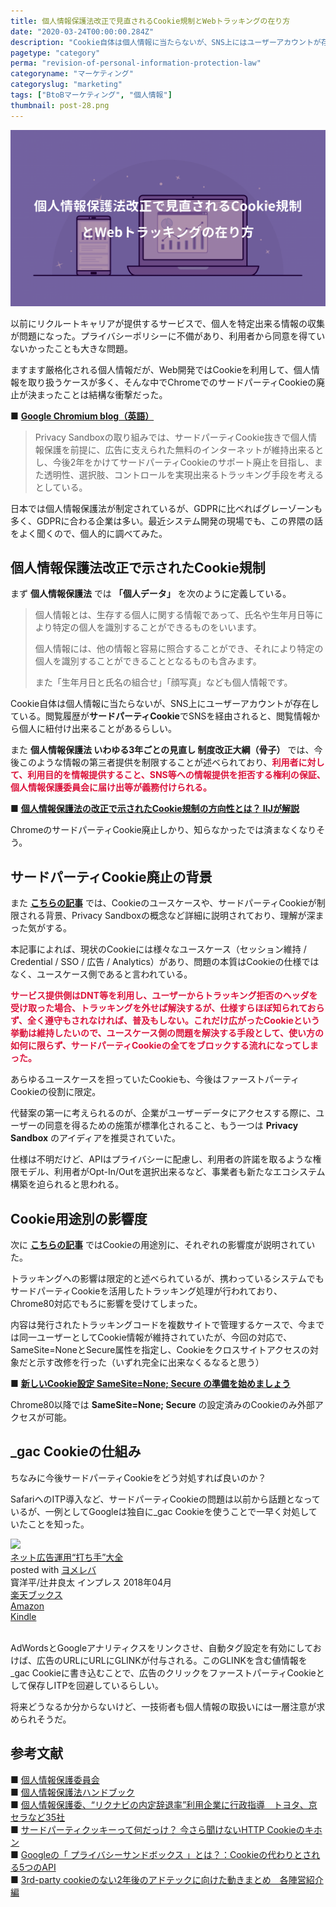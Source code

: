 ```yaml
---
title: 個人情報保護法改正で見直されるCookie規制とWebトラッキングの在り方
date: "2020-03-24T00:00:00.284Z"
description: "Cookie自体は個人情報に当たらないが、SNS上にはユーザーアカウントが存在しているので、閲覧履歴がサードパーティCookieでSNS経由されると、得られた閲覧情報から個人に紐付け出来る事がある。"
pagetype: "category"
perma: "revision-of-personal-information-protection-law"
categoryname: "マーケティング"
categoryslug: "marketing"
tags: ["BtoBマーケティング", "個人情報"]
thumbnail: post-28.png
---
```


![](./post-28.png)

以前にリクルートキャリアが提供するサービスで、個人を特定出来る情報の収集が問題になった。プライバシーポリシーに不備があり、利用者から同意を得ていないかったことも大きな問題。

ますます厳格化される個人情報だが、Web開発ではCookieを利用して、個人情報を取り扱うケースが多く、そんな中でChromeでのサードパーティCookieの廃止が決まったことは結構な衝撃だった。

■ **[Google Chromium blog（英語）](https://blog.chromium.org/2020/01/building-more-private-web-path-towards.html)**  

> Privacy Sandboxの取り組みでは、サードパーティCookie抜きで個人情報保護を前提に、広告に支えられた無料のインターネットが維持出来るとし、今後2年をかけてサードパーティCookieのサポート廃止を目指し、また透明性、選択肢、コントロールを実現出来るトラッキング手段を考えるとしている。

日本では個人情報保護法が制定されているが、GDPRに比べればグレーゾーンも多く、GDPRに合わる企業は多い。最近システム開発の現場でも、この界隈の話をよく聞くので、個人的に調べてみた。

## 個人情報保護法改正で示されたCookie規制

まず **個人情報保護法** では **「個人データ」** を次のように定義している。

> 個人情報とは、生存する個人に関する情報であって、氏名や生年月日等により特定の個人を識別することができるものをいいます。
>
> 個人情報には、他の情報と容易に照合することができ、それにより特定の個人を識別することができることとなるものも含みます。
>
> また「生年月日と氏名の組合せ」「顔写真」なども個人情報です。

Cookie自体は個人情報に当たらないが、SNS上にユーザーアカウントが存在している。閲覧履歴が**サードパーティCookie**でSNSを経由されると、閲覧情報から個人に紐付け出来ることがあるらしい。

また **個人情報保護法 いわゆる3年ごとの見直し 制度改正大綱（骨子）** では、今後このような情報の第三者提供を制限することが述べられており、<span style="color: crimson; font-weight: bold;">利用者に対して、利用目的を情報提供すること、SNS等への情報提供を拒否する権利の保証、個人情報保護委員会に届け出等が義務付けられる。</span>

■ **[個人情報保護法の改正で示されたCookie規制の方向性とは？ IIJが解説](https://internet.watch.impress.co.jp/docs/news/1225265.html)**

ChromeのサードパーティCookie廃止しかり、知らなかったでは済まなくなりそう。

## サードパーティCookie廃止の背景

また **[こちらの記事](https://blog.jxck.io/entries/2020-02-25/end-of-idyllic-cookie.html)** では、Cookieのユースケースや、サードパーティCookieが制限される背景、Privacy Sandboxの概念など詳細に説明されており、理解が深まった気がする。

本記事によれば、現状のCookieには様々なユースケース（セッション維持 / Credential / SSO / 広告 / Analytics）があり、問題の本質はCookieの仕様ではなく、ユースケース側であると言われている。

<span style="color: crimson; font-weight: bold;">サービス提供側はDNT等を利用し、ユーザーからトラッキング拒否のヘッダを受け取った場合、トラッキングを外せば解決するが、仕様すらほぼ知られておらず、全く遵守もされなければ、普及もしない。これだけ広がったCookieという挙動は維持したいので、ユースケース側の問題を解決する手段として、使い方の如何に限らず、サードパーティCookieの全てをブロックする流れになってしまった。</span>

あらゆるユースケースを担っていたCookieも、今後はファーストパーティCookieの役割に限定。

代替案の第一に考えられるのが、企業がユーザーデータにアクセスする際に、ユーザーの同意を得るための施策が標準化されること、もう一つは **Privacy Sandbox** のアイディアを推奨されていた。

仕様は不明だけど、APIはプライバシーに配慮し、利用者の許諾を取るような権限モデル、利用者がOpt-In/Outを選択出来るなど、事業者も新たなエコシステム構築を迫られると思われる。

## Cookie用途別の影響度

次に **[こちらの記事](https://www.principle-c.com/column/marketing/google-chrome-third-party-cookie/#__1690877137.1585022027)** ではCookieの用途別に、それぞれの影響度が説明されていた。

トラッキングへの影響は限定的と述べられているが、携わっているシステムでもサードパーティCookieを活用したトラッキング処理が行われており、Chrome80対応でもろに影響を受けてしまった。

内容は発行されたトラッキングコードを複数サイトで管理するケースで、今までは同一ユーザーとしてCookie情報が維持されていたが、今回の対応で、SameSite=NoneとSecure属性を指定し、Cookieをクロスサイトアクセスの対象だと示す改修を行った（いずれ完全に出来なくるなると思う）

■ **[新しいCookie設定 SameSite=None; Secure の準備を始めましょう](https://developers-jp.googleblog.com/2019/11/cookie-samesitenone-secure.html)**  

Chrome80以降では **SameSite=None; Secure** の設定済みのCookieのみ外部アクセスが可能。

## _gac Cookieの仕組み

ちなみに今後サードパーティCookieをどう対処すれば良いのか？

SafariへのITP導入など、サードパーティCookieの問題は以前から話題となっているが、一例としてGoogleは独自に_gac Cookieを使うことで一早く対処していたことを知った。

<div class="cstmreba"><div class="booklink-box"><div class="booklink-image"><a href="https://hb.afl.rakuten.co.jp/hgc/146fe51c.1fd043a3.146fe51d.605dc196/yomereba_main_20200410143756454?pc=http%3A%2F%2Fbooks.rakuten.co.jp%2Frb%2F15405689%2F%3Fscid%3Daf_ich_link_urltxt%26m%3Dhttp%3A%2F%2Fm.rakuten.co.jp%2Fev%2Fbook%2F" target="_blank" ><img src="https://thumbnail.image.rakuten.co.jp/@0_mall/book/cabinet/3205/9784295003205.jpg?_ex=160x160" style="border: none;" /></a></div><div class="booklink-info"><div class="booklink-name"><a href="https://hb.afl.rakuten.co.jp/hgc/146fe51c.1fd043a3.146fe51d.605dc196/yomereba_main_20200410143756454?pc=http%3A%2F%2Fbooks.rakuten.co.jp%2Frb%2F15405689%2F%3Fscid%3Daf_ich_link_urltxt%26m%3Dhttp%3A%2F%2Fm.rakuten.co.jp%2Fev%2Fbook%2F" target="_blank" >ネット広告運用“打ち手”大全</a><div class="booklink-powered-date">posted with <a href="https://yomereba.com" rel="nofollow" target="_blank">ヨメレバ</a></div></div><div class="booklink-detail">寳洋平/辻井良太 インプレス 2018年04月    </div><div class="booklink-link2"><div class="shoplinkrakuten"><a href="https://hb.afl.rakuten.co.jp/hgc/146fe51c.1fd043a3.146fe51d.605dc196/yomereba_main_20200410143756454?pc=http%3A%2F%2Fbooks.rakuten.co.jp%2Frb%2F15405689%2F%3Fscid%3Daf_ich_link_urltxt%26m%3Dhttp%3A%2F%2Fm.rakuten.co.jp%2Fev%2Fbook%2F" target="_blank" >楽天ブックス</a></div><div class="shoplinkamazon"><a href="https://www.amazon.co.jp/exec/obidos/asin/4295003204/kanon123-22/" target="_blank" >Amazon</a></div><div class="shoplinkkindle"><a href="https://www.amazon.co.jp/gp/search?keywords=%E3%83%8D%E3%83%83%E3%83%88%E5%BA%83%E5%91%8A%E9%81%8B%E7%94%A8%E2%80%9C%E6%89%93%E3%81%A1%E6%89%8B%E2%80%9D%E5%A4%A7%E5%85%A8&__mk_ja_JP=%83J%83%5E%83J%83i&url=node%3D2275256051&tag=kanon123-22" target="_blank" >Kindle</a></div>                              	  	  	  	  	</div></div><div class="booklink-footer"></div></div></div>
<br/>

AdWordsとGoogleアナリティクスをリンクさせ、自動タグ設定を有効にしておけば、広告のURLにURLにGLINKが付与される。このGLINKを含む値情報を_gac Cookieに書き込むことで、広告のクリックをファーストパーティCookieとして保存しITPを回避しているらしい。

将来どうなるか分からないけど、一技術者も個人情報の取扱いには一層注意が求められそうだ。

## 参考文献
■ [個人情報保護委員会](https://www.ppc.go.jp/)  
■ [個人情報保護法ハンドブック](https://www.ppc.go.jp/files/pdf/kojinjouhou_handbook.pdf)  
■ [個人情報保護委、“リクナビの内定辞退率”利用企業に行政指導　トヨタ、京セラなど35社](https://www.itmedia.co.jp/news/articles/1912/04/news155.html)  
■ [サードパーティクッキーって何だっけ？ 今さら聞けないHTTP Cookieのキホン](https://webtan.impress.co.jp/e/2017/10/03/27016)  
■ [Googleの「 プライバシーサンドボックス 」とは？：Cookieの代わりとされる5つのAPI](https://digiday.jp/platforms/wtf-googles-privacy-sandbox/)  
■ [3rd-party cookieのない2年後のアドテックに向けた動きまとめ　各陣営紹介編](https://note.com/martech/n/n0943251e38f4)  
